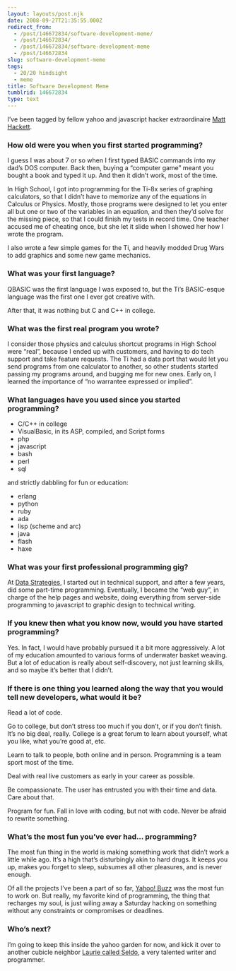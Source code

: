 ```yaml
---
layout: layouts/post.njk
date: 2008-09-27T21:35:55.000Z
redirect_from:
  - /post/146672834/software-development-meme/
  - /post/146672834/
  - /post/146672834/software-development-meme
  - /post/146672834
slug: software-development-meme
tags:
  - 20/20 hindsight
  - meme
title: Software Development Meme
tumblrid: 146672834
type: text
---
```

<p>I’ve been tagged by fellow yahoo and javascript hacker extraordinaire <a href="http://scriptnode.com/article/software-development-meme/">Matt Hackett</a>.</p>

<h3 id="how_old_were_you_when_you_first_started_programming">How old were you when you first started programming?</h3>

<p>I guess I was about 7 or so when I first typed BASIC commands into my dad’s DOS computer.  Back then, buying a “computer game” meant you bought a book and typed it up.  And then it didn’t work, most of the time.</p>

<p>In High School, I got into programming for the Ti-8x series of graphing calculators, so that I didn’t have to memorize any of the equations in Calculus or Physics.  Mostly, those programs were designed to let you enter all but one or two of the variables in an equation, and then they’d solve for the missing piece, so that I could finish my tests in record time.  One teacher accused me of cheating once, but she let it slide when I showed her how I wrote the program.</p>

<p>I also wrote a few simple games for the Ti, and heavily modded Drug Wars to add graphics and some new game mechanics.</p>

<h3 id="what_was_your_first_language">What was your first language?</h3>

<p>QBASIC was the first language I was exposed to, but the Ti’s BASIC-esque language was the first one I ever got creative with.</p>

<p>After that, it was nothing but C and C++ in college.</p>

<h3 id="what_was_the_first_real_program_you_wrote">What was the first real program you wrote?</h3>

<p>I consider those physics and calculus shortcut programs in High School were “real”, because I ended up with customers, and having to do tech support and take feature requests.  The Ti had a data port that would let you send programs from one calculator to another, so other students started passing my programs around, and bugging me for new ones.  Early on, I learned the importance of “no warrantee expressed or implied”.</p>

<h3 id="what_languages_have_you_used_since_you_started_programming">What languages have you used since you started programming?</h3>

<ul><li>C/C++ in college</li>
    <li>VisualBasic, in its ASP, compiled, and Script forms</li>
    <li>php</li>
    <li>javascript</li>
    <li>bash</li>
    <li>perl</li>
    <li>sql</li>
</ul><p>and strictly dabbling for fun or education:</p>

<ul><li>erlang</li>
    <li>python</li>
    <li>ruby</li>
    <li>ada</li>
    <li>lisp (scheme and arc)</li>
    <li>java</li>
    <li>flash</li>
    <li>haxe</li>
</ul><h3 id="what_was_your_first_professional_programming_gig">What was your first professional programming gig?</h3>

<p>At <a href="http://elligence.net">Data Strategies</a>, I started out in technical support, and after a few years, did some part-time programming. Eventually, I became the “web guy”, in charge of the help pages and website, doing everything from server-side programming to javascript to graphic design to technical writing.</p>

<h3 id="if_you_knew_then_what_you_know_now_would_you_have_started_programming">If you knew then what you know now, would you have started programming?</h3>

<p>Yes.  In fact, I would have probably pursued it a bit more aggressively.  A lot of my education amounted to various forms of underwater basket weaving.  But a lot of education is really about self-discovery, not just learning skills, and so maybe it’s better that I didn’t.</p>

<h3 id="if_there_is_one_thing_you_learned_along_the_way_that_you_would_tell_new_developers_what_would_it_be">If there is one thing you learned along the way that you would tell new developers, what would it be?</h3>

<p>Read a lot of code.</p>

<p>Go to college, but don’t stress too much if you don’t, or if you don’t finish.  It’s no big deal, really.  College is a great forum to learn about yourself, what you like, what you’re good at, etc.</p>

<p>Learn to talk to people, both online and in person.  Programming is a team sport most of the time.</p>

<p>Deal with real live customers as early in your career as possible.</p>

<p>Be compassionate.  The user has entrusted you with their time and data.  Care about that.</p>

<p>Program for fun.  Fall in love with coding, but not with code.  Never be afraid to rewrite something.</p>

<h3 id="whats_the_most_fun_youve_ever_had_programming">What’s the most fun you’ve ever had… programming?</h3>

<p>The most fun thing in the world is making something work that didn’t work a little while ago.  It’s a high that’s disturbingly akin to hard drugs.  It keeps you up, makes you forget to sleep, subsumes all other pleasures, and is never enough.</p>

<p>Of all the projects I’ve been a part of so far, <a href="http://buzz.yahoo.com">Yahoo! Buzz</a> was the most fun to work on.  But really, my favorite kind of programming, the thing that recharges my soul, is just wiling away a Saturday hacking on something without any constraints or compromises or deadlines.</p>

<h3 id="whos_next">Who’s next?</h3>

<p>I’m going to keep this inside the yahoo garden for now, and kick it over to another cubicle neighbor <a href="http://seldo.com">Laurie called Seldo</a>, a very talented writer and programmer.</p>
